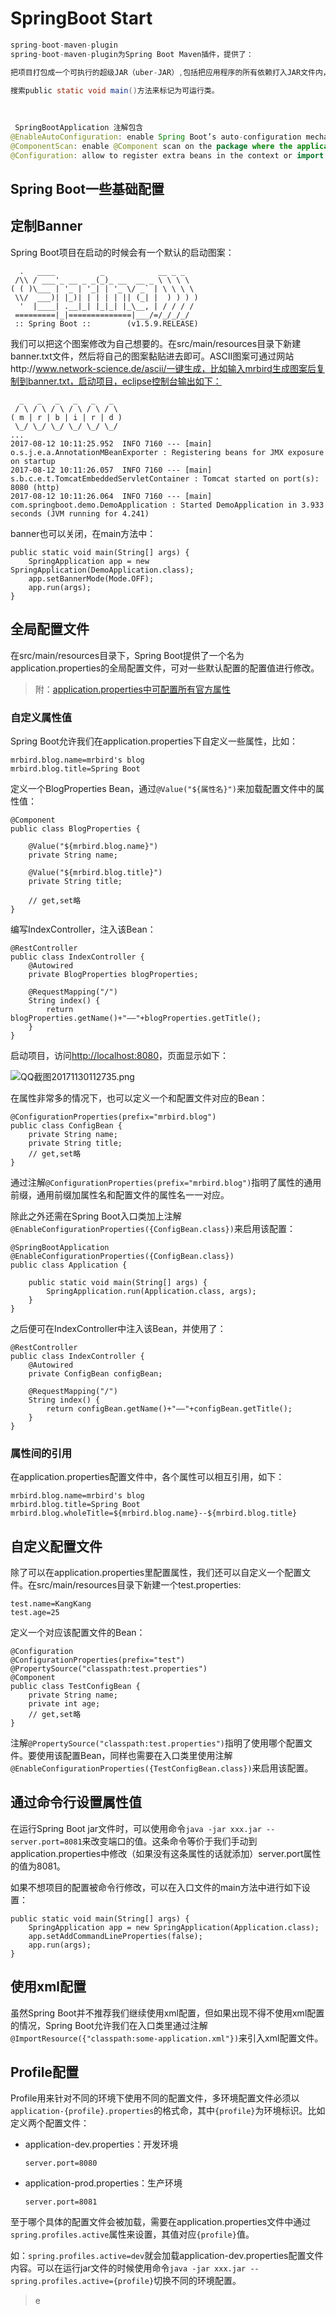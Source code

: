 # SpringBoot Start

```java
spring-boot-maven-plugin
spring-boot-maven-plugin为Spring Boot Maven插件，提供了：

把项目打包成一个可执行的超级JAR（uber-JAR）,包括把应用程序的所有依赖打入JAR文件内，并为JAR添加一个描述文件，其中的内容能让你用java -jar来运行应用程序。

搜索public static void main()方法来标记为可运行类。
    
    
    
 SpringBootApplication 注解包含
@EnableAutoConfiguration: enable Spring Boot’s auto-configuration mechanism
@ComponentScan: enable @Component scan on the package where the application is located (see the best practices)
@Configuration: allow to register extra beans in the context or import additional configuration classes
```

## 	Spring Boot一些基础配置

## 定制Banner

Spring Boot项目在启动的时候会有一个默认的启动图案：

```
  .   ____          _            __ _ _
 /\\ / ___'_ __ _ _(_)_ __  __ _ \ \ \ \
( ( )\___ | '_ | '_| | '_ \/ _` | \ \ \ \
 \\/  ___)| |_)| | | | | || (_| |  ) ) ) )
  '  |____| .__|_| |_|_| |_\__, | / / / /
 =========|_|==============|___/=/_/_/_/
 :: Spring Boot ::        (v1.5.9.RELEASE)
```

我们可以把这个图案修改为自己想要的。在src/main/resources目录下新建banner.txt文件，然后将自己的图案黏贴进去即可。ASCII图案可通过网站http://www.network-science.de/ascii/一键生成，比如输入mrbird生成图案后复制到banner.txt，启动项目，eclipse控制台输出如下：

```
  _   _   _   _   _   _  
 / \ / \ / \ / \ / \ / \ 
( m | r | b | i | r | d )
 \_/ \_/ \_/ \_/ \_/ \_/ 
...
2017-08-12 10:11:25.952  INFO 7160 --- [main] o.s.j.e.a.AnnotationMBeanExporter : Registering beans for JMX exposure on startup
2017-08-12 10:11:26.057  INFO 7160 --- [main] s.b.c.e.t.TomcatEmbeddedServletContainer : Tomcat started on port(s): 8080 (http)
2017-08-12 10:11:26.064  INFO 7160 --- [main] com.springboot.demo.DemoApplication : Started DemoApplication in 3.933 seconds (JVM running for 4.241)
```

banner也可以关闭，在main方法中：

```
public static void main(String[] args) {
    SpringApplication app = new SpringApplication(DemoApplication.class);
    app.setBannerMode(Mode.OFF);
    app.run(args);
}
```



## 全局配置文件

在src/main/resources目录下，Spring Boot提供了一个名为application.properties的全局配置文件，可对一些默认配置的配置值进行修改。

> 附：[application.properties中可配置所有官方属性](https://docs.spring.io/spring-boot/docs/current/reference/html/common-application-properties.html)

### 自定义属性值

Spring Boot允许我们在application.properties下自定义一些属性，比如：

```
mrbird.blog.name=mrbird's blog
mrbird.blog.title=Spring Boot
```

定义一个BlogProperties Bean，通过`@Value("${属性名}")`来加载配置文件中的属性值：

```
@Component
public class BlogProperties {
	
    @Value("${mrbird.blog.name}")
    private String name;
    
    @Value("${mrbird.blog.title}")
    private String title;
    
    // get,set略	
}
```

编写IndexController，注入该Bean：

```
@RestController
public class IndexController {
    @Autowired
    private BlogProperties blogProperties;
    
    @RequestMapping("/")
    String index() {
        return blogProperties.getName()+"——"+blogProperties.getTitle();
    }
}
```

启动项目，访问[http://localhost:8080](http://localhost:8080/)，页面显示如下：

![QQ截图20171130112735.png](https://mrbird.cc/img/QQ%E6%88%AA%E5%9B%BE20171130112735.png)

在属性非常多的情况下，也可以定义一个和配置文件对应的Bean：

```
@ConfigurationProperties(prefix="mrbird.blog")
public class ConfigBean {
    private String name;
    private String title;
    // get,set略
}
```

通过注解`@ConfigurationProperties(prefix="mrbird.blog")`指明了属性的通用前缀，通用前缀加属性名和配置文件的属性名一一对应。

除此之外还需在Spring Boot入口类加上注解`@EnableConfigurationProperties({ConfigBean.class})`来启用该配置：

```
@SpringBootApplication
@EnableConfigurationProperties({ConfigBean.class})
public class Application {
	
    public static void main(String[] args) {
        SpringApplication.run(Application.class, args);
    }
}
```



之后便可在IndexController中注入该Bean，并使用了：

```
@RestController
public class IndexController {
    @Autowired
    private ConfigBean configBean;
    
    @RequestMapping("/")
    String index() {
        return configBean.getName()+"——"+configBean.getTitle();
    }
}
```



### 属性间的引用

在application.properties配置文件中，各个属性可以相互引用，如下：

```
mrbird.blog.name=mrbird's blog
mrbird.blog.title=Spring Boot
mrbird.blog.wholeTitle=${mrbird.blog.name}--${mrbird.blog.title}
```

## 自定义配置文件

除了可以在application.properties里配置属性，我们还可以自定义一个配置文件。在src/main/resources目录下新建一个test.properties:

```
test.name=KangKang
test.age=25
```

定义一个对应该配置文件的Bean：

```
@Configuration
@ConfigurationProperties(prefix="test")
@PropertySource("classpath:test.properties")
@Component
public class TestConfigBean {
    private String name;
    private int age;
    // get,set略
}
```

注解`@PropertySource("classpath:test.properties")`指明了使用哪个配置文件。要使用该配置Bean，同样也需要在入口类里使用注解`@EnableConfigurationProperties({TestConfigBean.class})`来启用该配置。

## 通过命令行设置属性值

在运行Spring Boot jar文件时，可以使用命令`java -jar xxx.jar --server.port=8081`来改变端口的值。这条命令等价于我们手动到application.properties中修改（如果没有这条属性的话就添加）server.port属性的值为8081。

如果不想项目的配置被命令行修改，可以在入口文件的main方法中进行如下设置：

```
public static void main(String[] args) {
    SpringApplication app = new SpringApplication(Application.class);
    app.setAddCommandLineProperties(false);
    app.run(args);
}
```



## 使用xml配置

虽然Spring Boot并不推荐我们继续使用xml配置，但如果出现不得不使用xml配置的情况，Spring Boot允许我们在入口类里通过注解`@ImportResource({"classpath:some-application.xml"})`来引入xml配置文件。

## Profile配置

Profile用来针对不同的环境下使用不同的配置文件，多环境配置文件必须以`application-{profile}.properties`的格式命，其中`{profile}`为环境标识。比如定义两个配置文件：

- application-dev.properties：开发环境

  ```
  server.port=8080
  ```

- application-prod.properties：生产环境

  ```
  server.port=8081
  ```

至于哪个具体的配置文件会被加载，需要在application.properties文件中通过`spring.profiles.active`属性来设置，其值对应`{profile}`值。

如：`spring.profiles.active=dev`就会加载application-dev.properties配置文件内容。可以在运行jar文件的时候使用命令`java -jar xxx.jar --spring.profiles.active={profile}`切换不同的环境配置。

> e
>
> 